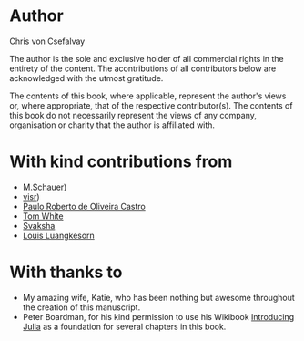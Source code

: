 # Author

Chris von Csefalvay

The author is the sole and exclusive holder of all commercial rights in the entirety of the content. The acontributions of all contributors below are acknowledged with the utmost gratitude.

The contents of this book, where applicable, represent the author's views or, where appropriate, that of the respective contributor(s). The contents of this book do not necessarily represent the views of any company, organisation or charity that the author is affiliated with.


# With kind contributions from

- [M.Schauer](https://github.com/mschauer))
- [visr](https://github.com/visr))
- [Paulo Roberto de Oliveira Castro](https://github.com/brk00)
- [Tom White](https://github.com/MrTomWhite)
- [Svaksha](http://svaksha.com/pages/Bio)
- [Louis Luangkesorn](http://lugerpitt.blogspot.com/)

# With thanks to

- My amazing wife, Katie, who has been nothing but awesome throughout the creation of this manuscript.
- Peter Boardman, for his kind permission to use his Wikibook [Introducing Julia](http://en.wikibooks.org/wiki/Introducing_Julia/) as a foundation for several chapters in this book.
